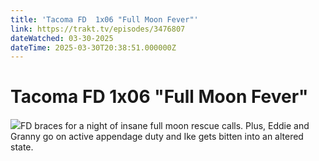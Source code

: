 ```yaml
---
title: 'Tacoma FD  1x06 "Full Moon Fever"' 
link: https://trakt.tv/episodes/3476807
dateWatched: 03-30-2025
dateTime: 2025-03-30T20:38:51.000000Z
---
```

# Tacoma FD  1x06 "Full Moon Fever"

![](https://walter-r2.trakt.tv/images/episodes/003/476/807/screenshots/thumb/5b5db559e9.jpg)FD braces for a night of insane full moon rescue calls. Plus, Eddie and Granny go on active appendage duty and Ike gets bitten into an altered state.